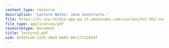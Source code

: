 ```yaml
---
content_type: resource
description: 'Lecture Notes: Java Constructs.'
file: https://ol-ocw-studio-app-qa.s3.amazonaws.com/courses/hst-952-computing-for-biomedical-scientists-fall-2002/d2425ce6223526e9bb810dc17132b54f_lecture3.pdf
file_type: application/pdf
resourcetype: Document
title: lecture3.pdf
uid: d2425ce6-2235-26e9-bb81-0dc17132b54f
---
```

